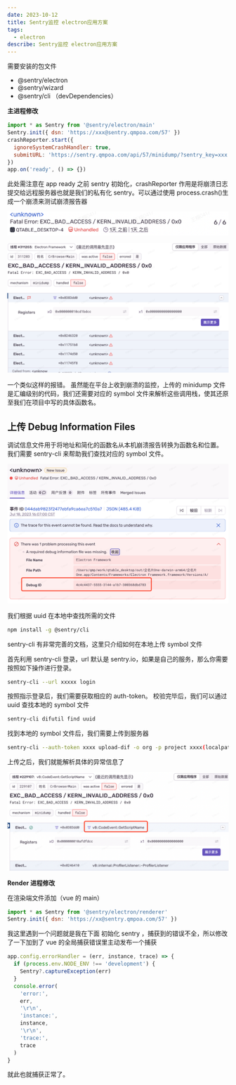 ```yaml
---
date: 2023-10-12
title: Sentry监控 electron应用方案
tags:
  - electron
describe: Sentry监控 electron应用方案
---
```


需要安装的包文件

- @sentry/electron
- @sentry/wizard
- @sentry/cli （devDependencies）

**主进程修改**

```js
import * as Sentry from '@sentry/electron/main'
Sentry.init({ dsn: 'https://xxx@sentry.qmpoa.com/57' })
crashReporter.start({
  ignoreSystemCrashHandler: true,
  submitURL: 'https://sentry.qmpoa.com/api/57/minidump/?sentry_key=xxx',
})
app.on('ready', () => {})
```

此处需注意在 app ready 之前 sentry 初始化，crashReporter 作用是将崩溃日志提交给远程服务器也就是我们的私有化 sentry。可以通过使用 process.crash()生成一个崩溃来测试崩溃报告器

![sentry-first-error](./images/sentry-first-error.png)

![sentry-first-error1](./images/sentry-first-error1.png)

一个类似这样的报错。
虽然能在平台上收到崩溃的监控，上传的 minidump 文件是汇编级别的代码，我们还需要对应的 symbol 文件来解析这些调用栈，使其还原至我们在项目中写的具体函数名。

## 上传 Debug Information Files

调试信息文件用于将地址和简化的函数名从本机崩溃报告转换为函数名和位置。
我们需要 sentry-cli 来帮助我们查找对应的 symbol 文件。

![sentry-first-error3](./images/sentry-first-error3.png)

我们根据 uuid 在本地中查找所需的文件

```bash
npm install -g @sentry/cli
```

sentry-cli 有非常完善的文档，这里只介绍如何在本地上传 symbol 文件

首先利用 sentry-cli 登录，url 默认是 sentry.io，如果是自己的服务，那么你需要按照如下操作进行登录。

```bash
sentry-cli --url xxxxx login
```

按照指示登录后，我们需要获取相应的 auth-token。
校验完毕后，我们可以通过 uuid 查找本地的 symbol 文件

```bash
sentry-cli difutil find uuid
```

找到本地的 symbol 文件后，我们需要上传到服务器

```bash
sentry-cli --auth-token xxxx upload-dif -o org -p project xxxx(localpath)
```

上传之后，我们就能解析具体的异常信息了

![sentry-first-error4](./images/sentry-first-error4.png)

**Render 进程修改**

在渲染端文件添加（vue 的 main）

```js
import * as Sentry from '@sentry/electron/renderer'
Sentry.init({ dsn: 'https://xx@sentry.qmpoa.com/57' })
```

我这里遇到一个问题就是我在下面 初始化 sentry ，捕获到的错误不全，所以修改了一下加到了 vue 的全局捕获错误里主动发布一个捕获

```js
app.config.errorHandler = (err, instance, trace) => {
  if (process.env.NODE_ENV !== 'development') {
    Sentry?.captureException(err)
  }
  console.error(
    'error:',
    err,
    '\r\n',
    'instance:',
    instance,
    '\r\n',
    'trace:',
    trace
  )
}
```

就此也就捕获正常了。
